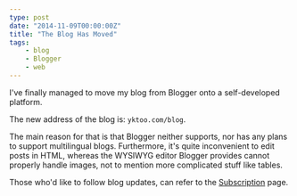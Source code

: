 ```yaml
---
type: post
date: "2014-11-09T00:00:00Z"
title: "The Blog Has Moved"
tags:
    - blog
    - Blogger
    - web
---
```


I've finally managed to move my blog from Blogger onto a self-developed platform.

The new address of the blog is: `yktoo.com/blog`.

The main reason for that is that Blogger neither supports, nor has any plans to support multilingual blogs. Furthermore, it's quite inconvenient to edit posts in HTML, whereas the WYSIWYG editor Blogger provides cannot properly handle images, not to mention more complicated stuff like tables.

Those who'd like to follow blog updates, can refer to the [Subscription](/blog/subscribe) page.

